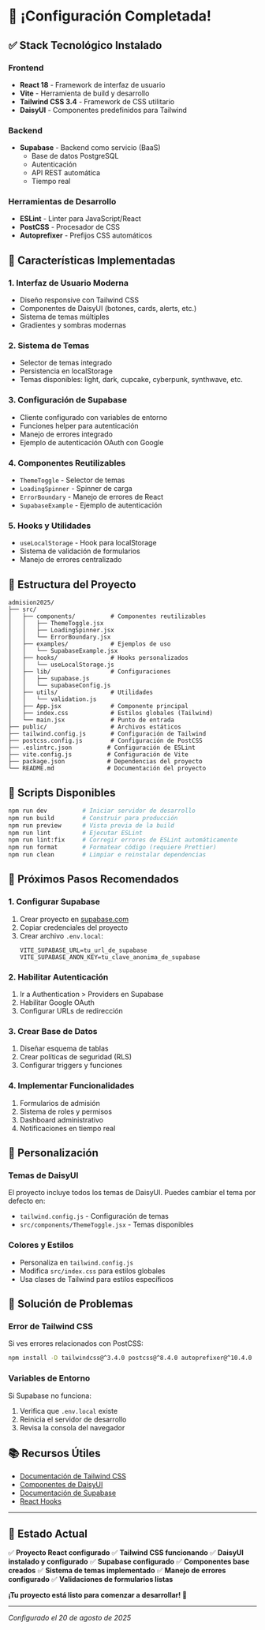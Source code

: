 # 🎉 ¡Configuración Completada!

## ✅ Stack Tecnológico Instalado

### Frontend
- **React 18** - Framework de interfaz de usuario
- **Vite** - Herramienta de build y desarrollo
- **Tailwind CSS 3.4** - Framework de CSS utilitario
- **DaisyUI** - Componentes predefinidos para Tailwind

### Backend
- **Supabase** - Backend como servicio (BaaS)
  - Base de datos PostgreSQL
  - Autenticación
  - API REST automática
  - Tiempo real

### Herramientas de Desarrollo
- **ESLint** - Linter para JavaScript/React
- **PostCSS** - Procesador de CSS
- **Autoprefixer** - Prefijos CSS automáticos

## 🚀 Características Implementadas

### 1. **Interfaz de Usuario Moderna**
- Diseño responsive con Tailwind CSS
- Componentes de DaisyUI (botones, cards, alerts, etc.)
- Sistema de temas múltiples
- Gradientes y sombras modernas

### 2. **Sistema de Temas**
- Selector de temas integrado
- Persistencia en localStorage
- Temas disponibles: light, dark, cupcake, cyberpunk, synthwave, etc.

### 3. **Configuración de Supabase**
- Cliente configurado con variables de entorno
- Funciones helper para autenticación
- Manejo de errores integrado
- Ejemplo de autenticación OAuth con Google

### 4. **Componentes Reutilizables**
- `ThemeToggle` - Selector de temas
- `LoadingSpinner` - Spinner de carga
- `ErrorBoundary` - Manejo de errores de React
- `SupabaseExample` - Ejemplo de autenticación

### 5. **Hooks y Utilidades**
- `useLocalStorage` - Hook para localStorage
- Sistema de validación de formularios
- Manejo de errores centralizado

## 📁 Estructura del Proyecto

```
admision2025/
├── src/
│   ├── components/          # Componentes reutilizables
│   │   ├── ThemeToggle.jsx
│   │   ├── LoadingSpinner.jsx
│   │   └── ErrorBoundary.jsx
│   ├── examples/            # Ejemplos de uso
│   │   └── SupabaseExample.jsx
│   ├── hooks/               # Hooks personalizados
│   │   └── useLocalStorage.js
│   ├── lib/                 # Configuraciones
│   │   ├── supabase.js
│   │   └── supabaseConfig.js
│   ├── utils/               # Utilidades
│   │   └── validation.js
│   ├── App.jsx              # Componente principal
│   ├── index.css            # Estilos globales (Tailwind)
│   └── main.jsx             # Punto de entrada
├── public/                  # Archivos estáticos
├── tailwind.config.js       # Configuración de Tailwind
├── postcss.config.js        # Configuración de PostCSS
├── .eslintrc.json          # Configuración de ESLint
├── vite.config.js          # Configuración de Vite
├── package.json            # Dependencias del proyecto
└── README.md               # Documentación del proyecto
```

## 🔧 Scripts Disponibles

```bash
npm run dev          # Iniciar servidor de desarrollo
npm run build        # Construir para producción
npm run preview      # Vista previa de la build
npm run lint         # Ejecutar ESLint
npm run lint:fix     # Corregir errores de ESLint automáticamente
npm run format       # Formatear código (requiere Prettier)
npm run clean        # Limpiar e reinstalar dependencias
```

## 🌟 Próximos Pasos Recomendados

### 1. **Configurar Supabase**
1. Crear proyecto en [supabase.com](https://supabase.com)
2. Copiar credenciales del proyecto
3. Crear archivo `.env.local`:
   ```env
   VITE_SUPABASE_URL=tu_url_de_supabase
   VITE_SUPABASE_ANON_KEY=tu_clave_anonima_de_supabase
   ```

### 2. **Habilitar Autenticación**
1. Ir a Authentication > Providers en Supabase
2. Habilitar Google OAuth
3. Configurar URLs de redirección

### 3. **Crear Base de Datos**
1. Diseñar esquema de tablas
2. Crear políticas de seguridad (RLS)
3. Configurar triggers y funciones

### 4. **Implementar Funcionalidades**
1. Formularios de admisión
2. Sistema de roles y permisos
3. Dashboard administrativo
4. Notificaciones en tiempo real

## 🎨 Personalización

### Temas de DaisyUI
El proyecto incluye todos los temas de DaisyUI. Puedes cambiar el tema por defecto en:
- `tailwind.config.js` - Configuración de temas
- `src/components/ThemeToggle.jsx` - Temas disponibles

### Colores y Estilos
- Personaliza en `tailwind.config.js`
- Modifica `src/index.css` para estilos globales
- Usa clases de Tailwind para estilos específicos

## 🐛 Solución de Problemas

### Error de Tailwind CSS
Si ves errores relacionados con PostCSS:
```bash
npm install -D tailwindcss@^3.4.0 postcss@^8.4.0 autoprefixer@^10.4.0
```

### Variables de Entorno
Si Supabase no funciona:
1. Verifica que `.env.local` existe
2. Reinicia el servidor de desarrollo
3. Revisa la consola del navegador

## 📚 Recursos Útiles

- [Documentación de Tailwind CSS](https://tailwindcss.com/docs)
- [Componentes de DaisyUI](https://daisyui.com/components/)
- [Documentación de Supabase](https://supabase.com/docs)
- [React Hooks](https://react.dev/reference/react/hooks)

---

## 🎯 Estado Actual

✅ **Proyecto React configurado**
✅ **Tailwind CSS funcionando**
✅ **DaisyUI instalado y configurado**
✅ **Supabase configurado**
✅ **Componentes base creados**
✅ **Sistema de temas implementado**
✅ **Manejo de errores configurado**
✅ **Validaciones de formularios listas**

**¡Tu proyecto está listo para comenzar a desarrollar! 🚀**

---

*Configurado el 20 de agosto de 2025*

